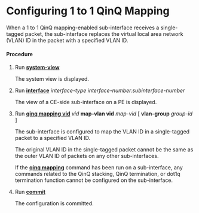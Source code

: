 Configuring 1 to 1 QinQ Mapping
===============================

When a 1 to 1 QinQ mapping-enabled sub-interface receives a single-tagged packet, the sub-interface replaces the virtual local area network (VLAN) ID in the packet with a specified VLAN ID.

#### Procedure

1. Run [**system-view**](cmdqueryname=system-view)
   
   
   
   The system view is displayed.
2. Run [**interface**](cmdqueryname=interface) *interface-type interface-number.subinterface-number*
   
   
   
   The view of a CE-side sub-interface on a PE is displayed.
3. Run [**qinq mapping vid**](cmdqueryname=qinq+mapping+vid) *vid* **map-vlan vid** *map-vid* [ **vlan-group** *group-id* ]
   
   
   
   The sub-interface is configured to map the VLAN ID in a single-tagged packet to a specified VLAN ID.
   
   The original VLAN ID in the single-tagged packet cannot be the same as the outer VLAN ID of packets on any other sub-interfaces.
   
   If the [**qinq mapping**](cmdqueryname=qinq+mapping) command has been run on a sub-interface, any commands related to the QinQ stacking, QinQ termination, or dot1q termination function cannot be configured on the sub-interface.
4. Run [**commit**](cmdqueryname=commit)
   
   
   
   The configuration is committed.
